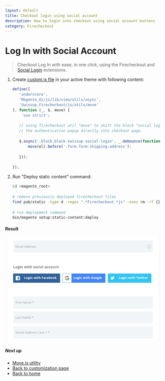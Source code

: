 ```yaml
---
layout: default
title: Checkout login using social account
description: How to login into checkout using social account buttons
category: Firecheckout
---
```


# Log In with Social Account

> Checkout Log In with ease, in one click, using the Firecheckout and [Social Login](http://docs.swissuplabs.com/m2/extensions/social-login/) extensions.

1. Create [custom.js file](/m2/extensions/firecheckout/customization/custom-js/)
   in your active theme with following content:

   ```js
   define([
      'underscore',
      'Magento_Ui/js/lib/view/utils/async',
      'Swissup_Firecheckout/js/utils/move'
   ], function (_, $, move) {
       'use strict';

      // using firecheckout util "move" to shift the block "social login" from
      // the authentication popup directly into checkout page.

      $.async('.block.block-swissup-social-login', _.debounce(function(el){
          move(el).before('.form.form-shipping-address');

      }));

   });
   ```

2. Run "Deploy static content" command:

   ```bash
   cd <magento_root>

   # remove previously deployed firecheckout files
   find pub/static -type d -regex ".*Firecheckout.*js" -exec rm -rf {} \;

   # run deployment command
   bin/magento setup:static-content:deploy
   ```

#### Result

   ![Screenshot](/images/m2/firecheckout/customization/checkout-social-login/checkout_social_login.png)

##### Next up

 -  [Move.js utility](/m2/extensions/firecheckout/customization/move-js/)
 -  [Back to customization page](/m2/extensions/firecheckout/customization/)
 -  [Back to home](/m2/extensions/firecheckout/)
